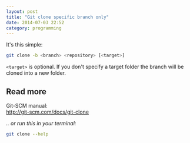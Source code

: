 ```yaml
---
layout: post
title: "Git clone specific branch only"
date: 2014-07-03 22:52
category: programming
---
```


It's this simple:

```bash
git clone -b <branch> <repository> [<target>]
```

`<target>` is optional. If you don't specify a target folder the branch will be cloned into a new folder.

## Read more

Git-SCM manual:  
http://git-scm.com/docs/git-clone

_.. or run this in your terminal:_

```bash
git clone --help
```
